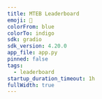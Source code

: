 ```yaml
---
title: MTEB Leaderboard 
emoji: 🥇
colorFrom: blue
colorTo: indigo
sdk: gradio
sdk_version: 4.20.0
app_file: app.py
pinned: false
tags:
  - leaderboard
startup_duration_timeout: 1h
fullWidth: true
---
```

